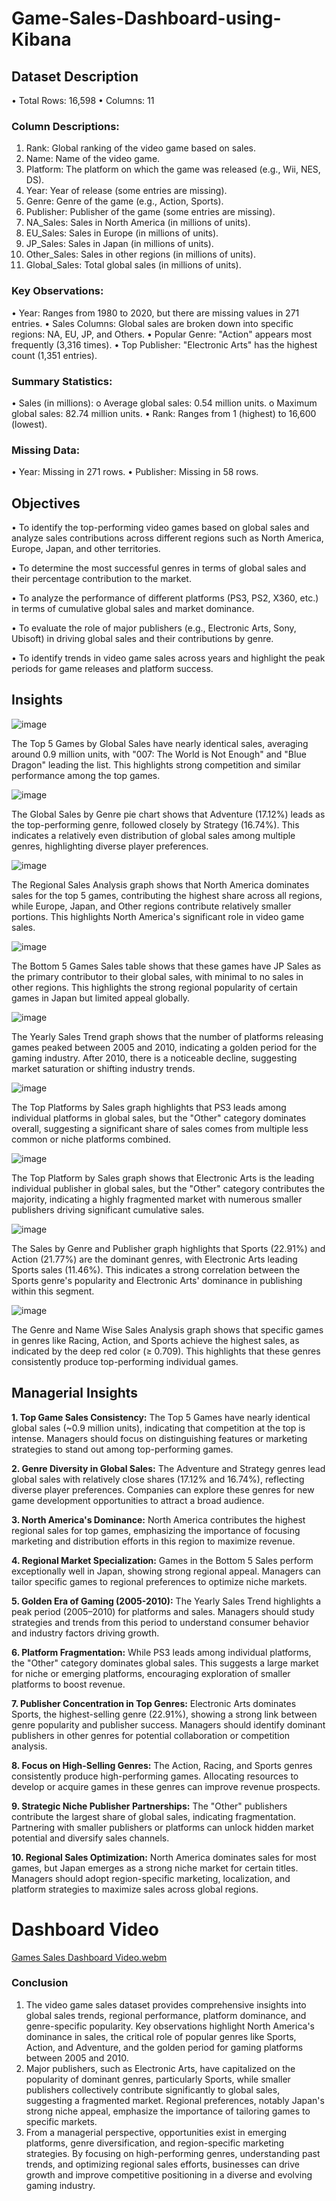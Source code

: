 # Game-Sales-Dashboard-using-Kibana

## Dataset Description
•	Total Rows: 16,598
•	Columns: 11

### Column Descriptions:

1.	Rank: Global ranking of the video game based on sales.
2.	Name: Name of the video game.
3.	Platform: The platform on which the game was released (e.g., Wii, NES, DS).
4.	Year: Year of release (some entries are missing).
5.	Genre: Genre of the game (e.g., Action, Sports).
6.	Publisher: Publisher of the game (some entries are missing).
7.	NA_Sales: Sales in North America (in millions of units).
8.	EU_Sales: Sales in Europe (in millions of units).
9.	JP_Sales: Sales in Japan (in millions of units).
10.	Other_Sales: Sales in other regions (in millions of units).
11.	Global_Sales: Total global sales (in millions of units).


### Key Observations:

•	Year: Ranges from 1980 to 2020, but there are missing values in 271 entries.
•	Sales Columns: Global sales are broken down into specific regions: NA, EU, JP, and Others.
•	Popular Genre: "Action" appears most frequently (3,316 times).
•	Top Publisher: "Electronic Arts" has the highest count (1,351 entries).

### Summary Statistics:

•	Sales (in millions): 
o	Average global sales: 0.54 million units.
o	Maximum global sales: 82.74 million units.
•	Rank: Ranges from 1 (highest) to 16,600 (lowest).

### Missing Data:
•	Year: Missing in 271 rows.
•	Publisher: Missing in 58 rows.


## Objectives

•	To identify the top-performing video games based on global sales and analyze sales contributions across different regions such as North America, Europe, Japan, and other territories.

•	To determine the most successful genres in terms of global sales and their percentage contribution to the market.

•	To analyze the performance of different platforms (PS3, PS2, X360, etc.) in terms of cumulative global sales and market dominance.

•	To evaluate the role of major publishers (e.g., Electronic Arts, Sony, Ubisoft) in driving global sales and their contributions by genre.

•	To identify trends in video game sales across years and highlight the peak periods for game releases and platform success.

## Insights
 
![image](https://github.com/user-attachments/assets/ff07b63b-918b-46df-be42-8312290194e6)

The Top 5 Games by Global Sales have nearly identical sales, averaging around 0.9 million units, with "007: The World is Not Enough" and "Blue Dragon" leading the list. This highlights strong competition and similar performance among the top games.

 ![image](https://github.com/user-attachments/assets/aa1b0e8d-a879-44f7-9379-1802fede72a5)

The Global Sales by Genre pie chart shows that Adventure (17.12%) leads as the top-performing genre, followed closely by Strategy (16.74%). This indicates a relatively even distribution of global sales among multiple genres, highlighting diverse player preferences.

![image](https://github.com/user-attachments/assets/63f931e6-46e0-4c0f-831b-0d370a1c7c98)
 
The Regional Sales Analysis graph shows that North America dominates sales for the top 5 games, contributing the highest share across all regions, while Europe, Japan, and Other regions contribute relatively smaller portions. This highlights North America's significant role in video game sales.

 ![image](https://github.com/user-attachments/assets/d2fdb2b0-0842-4119-99a5-5f3780810d3e)

The Bottom 5 Games Sales table shows that these games have JP Sales as the primary contributor to their global sales, with minimal to no sales in other regions. This highlights the strong regional popularity of certain games in Japan but limited appeal globally.

 ![image](https://github.com/user-attachments/assets/4baa7863-3ccd-4885-a82c-abee2f6314d8)

The Yearly Sales Trend graph shows that the number of platforms releasing games peaked between 2005 and 2010, indicating a golden period for the gaming industry. After 2010, there is a noticeable decline, suggesting market saturation or shifting industry trends.

 ![image](https://github.com/user-attachments/assets/07f190dd-c136-4c57-8623-076baf3c26b2)

The Top Platforms by Sales graph highlights that PS3 leads among individual platforms in global sales, but the "Other" category dominates overall, suggesting a significant share of sales comes from multiple less common or niche platforms combined.

 ![image](https://github.com/user-attachments/assets/8295235a-da4d-4ce0-aa75-883fb8a66840)

The Top Platform by Sales graph shows that Electronic Arts is the leading individual publisher in global sales, but the "Other" category contributes the majority, indicating a highly fragmented market with numerous smaller publishers driving significant cumulative sales.

 ![image](https://github.com/user-attachments/assets/beb029d5-0d68-4550-8ec9-7a2430d52048)

The Sales by Genre and Publisher graph highlights that Sports (22.91%) and Action (21.77%) are the dominant genres, with Electronic Arts leading Sports sales (11.46%). This indicates a strong correlation between the Sports genre's popularity and Electronic Arts' dominance in publishing within this segment.
 
![image](https://github.com/user-attachments/assets/ceff784d-754f-4353-a8c8-b0d0111aa597)

The Genre and Name Wise Sales Analysis graph shows that specific games in genres like Racing, Action, and Sports achieve the highest sales, as indicated by the deep red color (≥ 0.709). This highlights that these genres consistently produce top-performing individual games.

## Managerial Insights

**1.	Top Game Sales Consistency:**
The Top 5 Games have nearly identical global sales (~0.9 million units), indicating that competition at the top is intense. Managers should focus on distinguishing features or marketing strategies to stand out among top-performing games.

**2.	Genre Diversity in Global Sales:**
The Adventure and Strategy genres lead global sales with relatively close shares (17.12% and 16.74%), reflecting diverse player preferences. Companies can explore these genres for new game development opportunities to attract a broad audience.

**3.	North America's Dominance:**
North America contributes the highest regional sales for top games, emphasizing the importance of focusing marketing and distribution efforts in this region to maximize revenue.

**4.	Regional Market Specialization:**
Games in the Bottom 5 Sales perform exceptionally well in Japan, showing strong regional appeal. Managers can tailor specific games to regional preferences to optimize niche markets.

**5.	Golden Era of Gaming (2005-2010):**
The Yearly Sales Trend highlights a peak period (2005–2010) for platforms and sales. Managers should study strategies and trends from this period to understand consumer behavior and industry factors driving growth.

**6.	Platform Fragmentation:**
While PS3 leads among individual platforms, the "Other" category dominates global sales. This suggests a large market for niche or emerging platforms, encouraging exploration of smaller platforms to boost revenue.

**7.	Publisher Concentration in Top Genres:**
Electronic Arts dominates Sports, the highest-selling genre (22.91%), showing a strong link between genre popularity and publisher success. Managers should identify dominant publishers in other genres for potential collaboration or competition analysis.

**8.	Focus on High-Selling Genres:**
The Action, Racing, and Sports genres consistently produce high-performing games. Allocating resources to develop or acquire games in these genres can improve revenue prospects.

**9.	Strategic Niche Publisher Partnerships:**
The "Other" publishers contribute the largest share of global sales, indicating fragmentation. Partnering with smaller publishers or platforms can unlock hidden market potential and diversify sales channels.

**10.	Regional Sales Optimization:**
North America dominates sales for most games, but Japan emerges as a strong niche market for certain titles. Managers should adopt region-specific marketing, localization, and platform strategies to maximize sales across global regions.

# Dashboard Video

[Games Sales Dashboard Video.webm](https://github.com/user-attachments/assets/cf8d02a3-d32a-4945-ad7a-03993b505f60)

### Conclusion

1. The video game sales dataset provides comprehensive insights into global sales trends, regional performance, platform dominance, and genre-specific popularity. Key observations highlight North America's dominance in sales, the critical role of popular genres like Sports, Action, and Adventure, and the golden period for gaming platforms between 2005 and 2010.
2. Major publishers, such as Electronic Arts, have capitalized on the popularity of dominant genres, particularly Sports, while smaller publishers collectively contribute significantly to global sales, suggesting a fragmented market. Regional preferences, notably Japan's strong niche appeal, emphasize the importance of tailoring games to specific markets.
3. From a managerial perspective, opportunities exist in emerging platforms, genre diversification, and region-specific marketing strategies. By focusing on high-performing genres, understanding past trends, and optimizing regional sales efforts, businesses can drive growth and improve competitive positioning in a diverse and evolving gaming industry.



